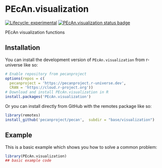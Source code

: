 
# PEcAn.visualization

<!-- badges: start -->

[![Lifecycle: experimental](https://img.shields.io/badge/lifecycle-experimental-orange.svg)](https://lifecycle.r-lib.org/articles/stages.html#experimental)
[![PEcAn.visualization status badge](https://pecanproject.r-universe.dev/badges/PEcAn.visualization)](https://pecanproject.r-universe.dev/PEcAn.visualization)

<!-- badges: end -->

PEcAn visualization functions

## Installation

You can install the development version of `PEcAn.visualization` from r-universe like so:

``` r
# Enable repository from pecanproject
options(repos = c(
  pecanproject = 'https://pecanproject.r-universe.dev',
  CRAN = 'https://cloud.r-project.org'))
# Download and install PEcAn.visualization in R
install.packages('PEcAn.visualization')
```

Or you can install directly from GitHub with the remotes package like so:

``` r
library(remotes)
install_github('pecanproject/pecan',  subdir = "base/visualization")
```

## Example

This is a basic example which shows you how to solve a common problem:

``` r
library(PEcAn.visualization)
## basic example code
```

